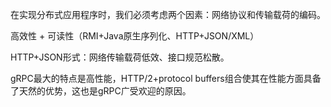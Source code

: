 在实现分布式应用程序时，我们必须考虑两个因素：网络协议和传输载荷的编码。

高效性 + 可读性（RMI+Java原生序列化、HTTP+JSON/XML）

HTTP+JSON形式：网络传输载荷低效、接口规范松散。

gRPC最大的特点是高性能，HTTP/2+protocol buffers组合使其在性能方面具备了天然的优势，这也是gRPC广受欢迎的原因。

